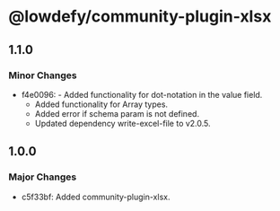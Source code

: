 # @lowdefy/community-plugin-xlsx

## 1.1.0

### Minor Changes

- f4e0096: - Added functionality for dot-notation in the value field.
  - Added functionality for Array types.
  - Added error if schema param is not defined.
  - Updated dependency write-excel-file to v2.0.5.

## 1.0.0

### Major Changes

- c5f33bf: Added community-plugin-xlsx.

